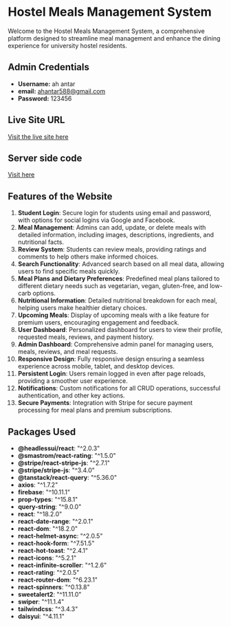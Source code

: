# Hostel Meals Management System

Welcome to the Hostel Meals Management System, a comprehensive platform designed to streamline meal management and enhance the dining experience for university hostel residents.

## Admin Credentials
- **Username:** ah antar
- **email:** ahantar588@gmail.com
- **Password:** 123456

## Live Site URL
[Visit the live site here](https://hostelmealsmanagement.web.app/)
## Server side code
[Visit  here]([https://hostelmealsmanagement.web.app/](https://github.com/AmirHossain58/hostel-meal-management-system-server/tree/main))

## Features of the Website

1. **Student Login**: Secure login for students using email and password, with options for social logins via Google and Facebook.
2. **Meal Management**: Admins can add, update, or delete meals with detailed information, including images, descriptions, ingredients, and nutritional facts.
3. **Review System**: Students can review meals, providing ratings and comments to help others make informed choices.
4. **Search Functionality**: Advanced search based on all meal data, allowing users to find specific meals quickly.
5. **Meal Plans and Dietary Preferences**: Predefined meal plans tailored to different dietary needs such as vegetarian, vegan, gluten-free, and low-carb options.
6. **Nutritional Information**: Detailed nutritional breakdown for each meal, helping users make healthier dietary choices.
7. **Upcoming Meals**: Display of upcoming meals with a like feature for premium users, encouraging engagement and feedback.
8. **User Dashboard**: Personalized dashboard for users to view their profile, requested meals, reviews, and payment history.
9. **Admin Dashboard**: Comprehensive admin panel for managing users, meals, reviews, and meal requests.
10. **Responsive Design**: Fully responsive design ensuring a seamless experience across mobile, tablet, and desktop devices.
11. **Persistent Login**: Users remain logged in even after page reloads, providing a smoother user experience.
12. **Notifications**: Custom notifications for all CRUD operations, successful authentication, and other key actions.
13. **Secure Payments**: Integration with Stripe for secure payment processing for meal plans and premium subscriptions.

## Packages Used
- **@headlessui/react**: "^2.0.3"
- **@smastrom/react-rating**: "^1.5.0"
- **@stripe/react-stripe-js**: "^2.7.1"
- **@stripe/stripe-js**: "^3.4.0"
- **@tanstack/react-query**: "^5.36.0"
- **axios**: "^1.7.2"
- **firebase**: "^10.11.1"
- **prop-types**: "^15.8.1"
- **query-string**: "^9.0.0"
- **react**: "^18.2.0"
- **react-date-range**: "^2.0.1"
- **react-dom**: "^18.2.0"
- **react-helmet-async**: "^2.0.5"
- **react-hook-form**: "^7.51.5"
- **react-hot-toast**: "^2.4.1"
- **react-icons**: "^5.2.1"
- **react-infinite-scroller**: "^1.2.6"
- **react-rating**: "^2.0.5"
- **react-router-dom**: "^6.23.1"
- **react-spinners**: "^0.13.8"
- **sweetalert2**: "^11.11.0"
- **swiper**: "^11.1.4"
- **tailwindcss**: "^3.4.3"
- **daisyui**: "^4.11.1"


